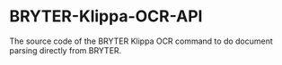 # BRYTER-Klippa-OCR-API
The source code of the BRYTER Klippa OCR command to do document parsing directly from BRYTER.
